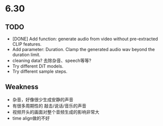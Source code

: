 # 6.30
## TODO
- [DONE] Add function: generate audio from video without pre-extracted CLIP features.
- Add parameter: Duration. Clamp the generated audio wav beyond the duration limit.
- cleaning data? 去除杂音、speech等等?
- Try different DiT models.
- Try different sample steps.

## Weakness
- 杂音，好像很少生成安静的声音
- 有很多周期性的 敲击/说话/音乐的声音
- 视频开头的画面对整个音频生成的影响非常大
- time align做的不好